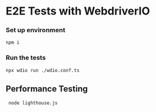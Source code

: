 # E2E Tests with WebdriverIO

### Set up environment
```shell
npm i
```

### Run the tests
```shell
npx wdio run ./wdio.conf.ts
```

## Performance Testing
```shell
 node lighthouse.js
```
